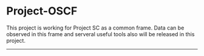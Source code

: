 Project-OSCF
======================
This project is working for Project SC as a common frame.
Data can be observed in this frame and serveral useful tools also will  be released in this project.

----------------------
#  